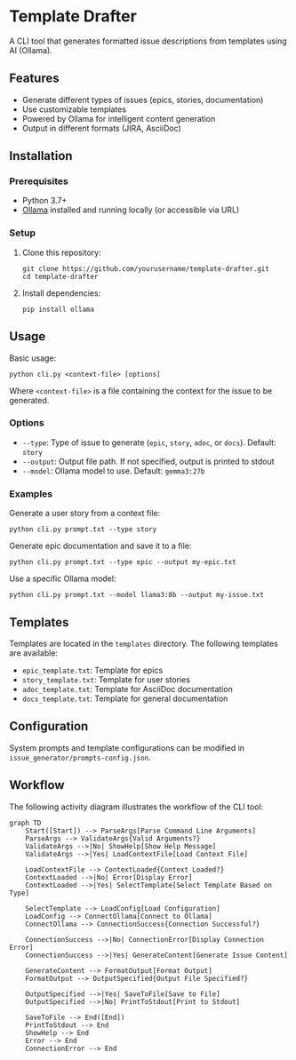 # Template Drafter

A CLI tool that generates formatted issue descriptions from templates using AI (Ollama).

## Features

- Generate different types of issues (epics, stories, documentation)
- Use customizable templates
- Powered by Ollama for intelligent content generation
- Output in different formats (JIRA, AsciiDoc)

## Installation

### Prerequisites

- Python 3.7+
- [Ollama](https://github.com/ollama/ollama) installed and running locally (or accessible via URL)

### Setup

1. Clone this repository:
   ```
   git clone https://github.com/yourusername/template-drafter.git
   cd template-drafter
   ```

2. Install dependencies:
   ```
   pip install ollama
   ```

## Usage

Basic usage:

```
python cli.py <context-file> [options]
```

Where `<context-file>` is a file containing the context for the issue to be generated.

### Options

- `--type`: Type of issue to generate (`epic`, `story`, `adoc`, or `docs`). Default: `story`
- `--output`: Output file path. If not specified, output is printed to stdout
- `--model`: Ollama model to use. Default: `gemma3:27b`

### Examples

Generate a user story from a context file:
```
python cli.py prompt.txt --type story
```

Generate epic documentation and save it to a file:
```
python cli.py prompt.txt --type epic --output my-epic.txt
```

Use a specific Ollama model:
```
python cli.py prompt.txt --model llama3:8b --output my-issue.txt
```

## Templates

Templates are located in the `templates` directory. The following templates are available:

- `epic_template.txt`: Template for epics
- `story_template.txt`: Template for user stories
- `adoc_template.txt`: Template for AsciiDoc documentation
- `docs_template.txt`: Template for general documentation

## Configuration

System prompts and template configurations can be modified in `issue_generator/prompts-config.json`.

## Workflow

The following activity diagram illustrates the workflow of the CLI tool:

```mermaid
graph TD
    Start([Start]) --> ParseArgs[Parse Command Line Arguments]
    ParseArgs --> ValidateArgs{Valid Arguments?}
    ValidateArgs -->|No| ShowHelp[Show Help Message]
    ValidateArgs -->|Yes| LoadContextFile[Load Context File]
    
    LoadContextFile --> ContextLoaded{Context Loaded?}
    ContextLoaded -->|No| Error[Display Error]
    ContextLoaded -->|Yes| SelectTemplate[Select Template Based on Type]
    
    SelectTemplate --> LoadConfig[Load Configuration]
    LoadConfig --> ConnectOllama[Connect to Ollama]
    ConnectOllama --> ConnectionSuccess{Connection Successful?}
    
    ConnectionSuccess -->|No| ConnectionError[Display Connection Error]
    ConnectionSuccess -->|Yes| GenerateContent[Generate Issue Content]
    
    GenerateContent --> FormatOutput[Format Output]
    FormatOutput --> OutputSpecified{Output File Specified?}
    
    OutputSpecified -->|Yes| SaveToFile[Save to File]
    OutputSpecified -->|No| PrintToStdout[Print to Stdout]
    
    SaveToFile --> End([End])
    PrintToStdout --> End
    ShowHelp --> End
    Error --> End
    ConnectionError --> End
```
